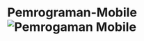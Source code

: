 # Pemrograman-Mobile![Pemrogaman Mobile](https://user-images.githubusercontent.com/54838357/65507596-748a7f00-def8-11e9-86ec-8545ddd61c64.png)
